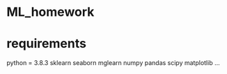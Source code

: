 # ML_homework

# requirements

python = 3.8.3
sklearn
seaborn
mglearn
numpy
pandas
scipy
matplotlib
...

